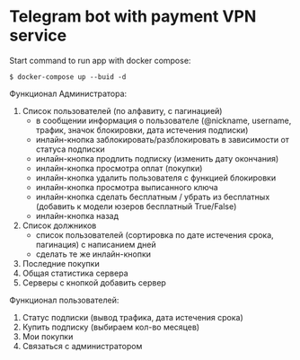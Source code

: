 # Telegram bot with payment VPN service #

Start command to run app with docker compose:
```
$ docker-compose up --buid -d
```
Функционал Администратора:
1. Список пользователей (по алфавиту, с пагинацией)
    - в сообщении информация о пользователе (@nickname, username, трафик, значок блокировки, дата истечения подписки)
    - инлайн-кнопка заблокировать/разблокировать в зависимости от статуса подписки
    - инлайн-кнопка продлить подписку (изменить дату окончания)
    - инлайн-кнопка просмотра оплат (покупки)
    - инлайн-кнопка удалить пользователя с функцией блокировки
    - инлайн-кнопка просмотра выписанного ключа
    - инлайн-кнопка сделать бесплатным / убрать из бесплатных (добавить к модели юзеров бесплатный True/False)
    - инлайн-кнопка назад
2. Список должников 
   - список пользователей (сортировка по дате истечения срока, пагинация) с написанием дней
   - сделать те же инлайн-кнопки
3. Последние покупки
4. Общая статистика сервера
5. Серверы с кнопкой добавить сервер

Функционал пользователей:
1. Статус подписки (вывод трафика, дата истечения срока)
2. Купить подписку (выбираем кол-во месяцев)
3. Мои покупки
4. Связаться с администратором
